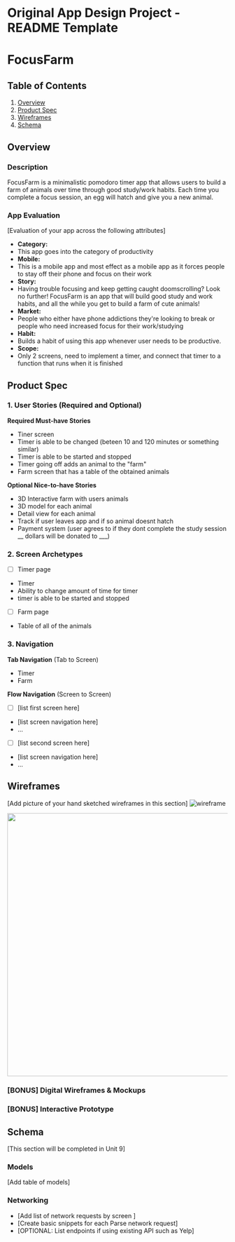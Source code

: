 Original App Design Project - README Template
===

# FocusFarm

## Table of Contents

1. [Overview](#Overview)
2. [Product Spec](#Product-Spec)
3. [Wireframes](#Wireframes)
4. [Schema](#Schema)

## Overview

### Description

FocusFarm is a minimalistic pomodoro timer app that allows users to build a farm of animals over time through good study/work habits. Each time you complete a focus session, an egg will hatch and give you a new animal.

### App Evaluation

[Evaluation of your app across the following attributes]
- **Category:**
- This app goes into the category of productivity
- **Mobile:**
- This is a mobile app and most effect as a mobile app as it forces people to stay off their phone and focus on their work
- **Story:**
- Having trouble focusing and keep getting caught doomscrolling? Look no further! FocusFarm is an app that will build good study and work habits, and all the while you get to build a farm of cute animals!
- **Market:**
- People who either have phone addictions they're looking to break or people who need increased focus for their work/studying
- **Habit:**
- Builds a habit of using this app whenever user needs to be productive.
- **Scope:**
- Only 2 screens, need to implement a timer, and connect that timer to a function that runs when it is finished

## Product Spec

### 1. User Stories (Required and Optional)

**Required Must-have Stories**

* Tiner screen
* Timer is able to be changed (beteen 10 and 120 minutes or something similar)
* Timer is able to be started and stopped
* Timer going off adds an animal to the "farm"
* Farm screen that has a table of the obtained animals

  

**Optional Nice-to-have Stories**

* 3D Interactive farm with users animals
* 3D model for each animal
* Detail view for each animal
* Track if user leaves app and if so animal doesnt hatch
* Payment system (user agrees to if they dont complete the study session __ dollars will be donated to ___)

### 2. Screen Archetypes

- [ ] Timer page
* Timer
* Ability to change amount of time for timer
* timer is able to be started and stopped

- [ ] Farm page
* Table of all of the animals


### 3. Navigation

**Tab Navigation** (Tab to Screen)

* Timer
* Farm


**Flow Navigation** (Screen to Screen)

- [ ] [list first screen here]
* [list screen navigation here]
* ...
- [ ] [list second screen here]
* [list screen navigation here]
* ...

## Wireframes

[Add picture of your hand sketched wireframes in this section]
![wireframe](https://github.com/JacobMartinage/FocusFarm/assets/62039158/b27ef4e1-1d5e-4027-8b5a-e2bab8dd6457)


<img src="YOUR_WIREFRAME_IMAGE_URL" width=600>

### [BONUS] Digital Wireframes & Mockups

### [BONUS] Interactive Prototype

## Schema 

[This section will be completed in Unit 9]

### Models

[Add table of models]

### Networking

- [Add list of network requests by screen ]
- [Create basic snippets for each Parse network request]
- [OPTIONAL: List endpoints if using existing API such as Yelp]
